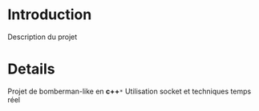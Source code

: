 # Introduction #

Description du projet


# Details #

Projet de bomberman-like en **c++**`*`
Utilisation socket et techniques temps réel